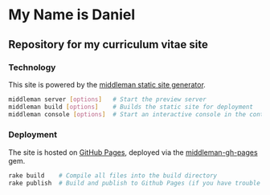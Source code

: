# My Name is Daniel
## Repository for my curriculum vitae site

### Technology

This site is powered by the [middleman static site generator](https://middlemanapp.com/).

```bash
middleman server [options]   # Start the preview server
middleman build [options]    # Builds the static site for deployment
middleman console [options]  # Start an interactive console in the context of your...
```

### Deployment

The site is hosted on [GitHub Pages](https://pages.github.com/), deployed via the [middleman-gh-pages](https://github.com/edgecase/middleman-gh-pages) gem.

```bash
rake build    # Compile all files into the build directory
rake publish  # Build and publish to Github Pages (if you have trouble deploying, delete the `build` directory)
```
